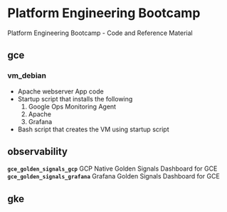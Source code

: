 # Platform Engineering Bootcamp
Platform Engineering Bootcamp - Code and Reference Material

## gce

### vm_debian
- Apache webserver App code
- Startup script that installs the following 
    1. Google Ops Monitoring Agent
    2. Apache
    3. Grafana
- Bash script that creates the VM using startup script

## observability
**`gce_golden_signals_gcp`** GCP Native Golden Signals Dashboard for GCE  
**`gce_golden_signals_grafana`** Grafana Golden Signals Dashboard for GCE  

## gke